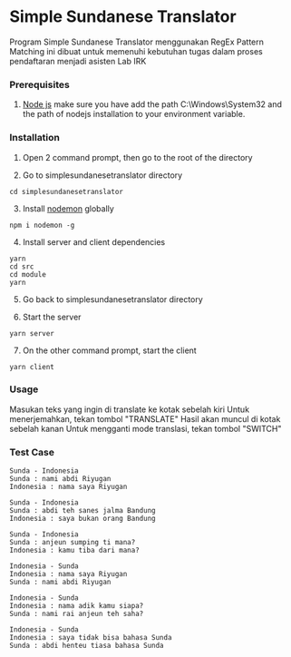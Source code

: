 # Simple Sundanese Translator
Program Simple Sundanese Translator menggunakan RegEx Pattern Matching ini dibuat untuk memenuhi kebutuhan tugas dalam proses pendaftaran menjadi asisten Lab IRK

### Prerequisites
1. [Node js](https://nodejs.org/en/)
make sure you have add the path C:\Windows\System32 and the path of nodejs installation to your environment variable.

### Installation
1. Open 2 command prompt, then go to the root of the directory

2. Go to simplesundanesetranslator directory

```
cd simplesundanesetranslator
```

3. Install [nodemon](https://github.com/remy/nodemon) globally

```
npm i nodemon -g
```

4. Install server and client dependencies

```
yarn
cd src
cd module
yarn
```

5. Go back to simplesundanesetranslator directory

6. Start the server

```
yarn server
```

7. On the other command prompt, start the client

```
yarn client
```

### Usage
Masukan teks yang ingin di translate ke kotak sebelah kiri
Untuk menerjemahkan, tekan tombol "TRANSLATE"
Hasil akan muncul di kotak sebelah kanan
Untuk mengganti mode translasi, tekan tombol "SWITCH"

### Test Case
```
Sunda - Indonesia
Sunda : nami abdi Riyugan
Indonesia : nama saya Riyugan
```

```
Sunda - Indonesia
Sunda : abdi teh sanes jalma Bandung
Indonesia : saya bukan orang Bandung
```

```
Sunda - Indonesia
Sunda : anjeun sumping ti mana?
Indonesia : kamu tiba dari mana?
```

```
Indonesia - Sunda
Indonesia : nama saya Riyugan
Sunda : nami abdi Riyugan
```

```
Indonesia - Sunda
Indonesia : nama adik kamu siapa?
Sunda : nami rai anjeun teh saha?
```

```
Indonesia - Sunda
Indonesia : saya tidak bisa bahasa Sunda
Sunda : abdi henteu tiasa bahasa Sunda
```
